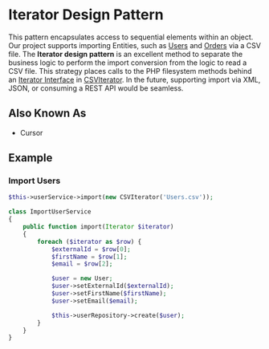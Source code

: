 # Iterator Design Pattern

This pattern encapsulates  access to sequential elements within an object. Our project supports importing Entities,
such as
[Users](../../../src/Service/Import/ImportUserService.php)
and
[Orders](../../../src/Service/Import/ImportOrderService.php)
via a CSV file. The **Iterator design pattern** is an excellent method to separate the business logic to perform
the import conversion from the logic to read a CSV file. This strategy places calls to the PHP filesystem methods
behind an
[Iterator Interface](http://php.net/manual/en/class.iterator.php)
in [CSVIterator](../../../src/Lib/CSVIterator.php). In the future, supporting import via XML, JSON,
or consuming a REST API would be seamless.


## Also Known As

* Cursor

## Example

### Import Users

```php
$this->userService->import(new CSVIterator('Users.csv'));

```

```php
class ImportUserService
{
    public function import(Iterator $iterator)
    {
        foreach ($iterator as $row) {
            $externalId = $row[0];
            $firstName = $row[1];
            $email = $row[2];

            $user = new User;
            $user->setExternalId($externalId);
            $user->setFirstName($firstName);
            $user->setEmail($email);

            $this->userRepository->create($user);
        }
    }
}
```
